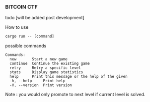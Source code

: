 ### BITCOIN CTF
todo [will be added post development]


How to use
```rust
cargo run -- [command]
```

possible commands
```
Commands:
  new       Start a new game
  continue  Continue the existing game
  retry     Retry a specific level
  stats     Display game statistics
  help      Print this message or the help of the given 
  -h, --help     Print help
  -V, --version  Print version
```
Note : you would only promote to next level if current level is solved.